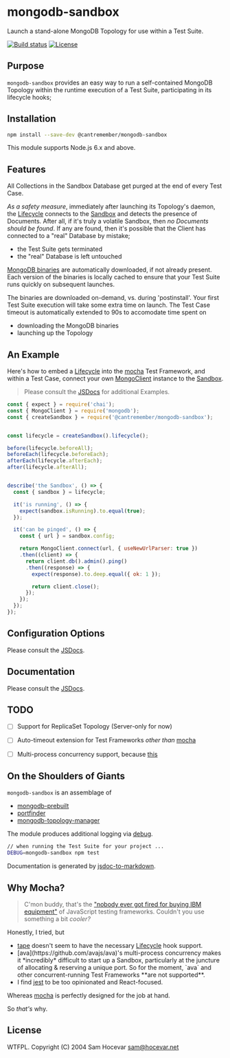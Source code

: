 # mongodb-sandbox

Launch a stand-alone MongoDB Topology for use within a Test Suite.

  [![Build status][travis-img]][travis-url]
  [![License][license-img]][license-url]


## Purpose

`mongodb-sandbox` provides an easy way to run a self-contained MongoDB Topology
within the runtime execution of a Test Suite,
participating in its lifecycle hooks;


## Installation

```bash
npm install --save-dev @cantremember/mongodb-sandbox
```

This module supports Node.js 6.x and above.


## Features

All Collections in the Sandbox Database get purged at the end of every Test Case.

*As a safety measure*, immediately after launching its Topology's daemon,
the [Lifecycle](JSDOC.md#Lifecycle) connects to the [Sandbox](JSDOC.md#Sandbox) and detects the presence of Documents.
After all, if it's truly a volatile Sandbox, then *no Documents should be found*.
If any are found, then it's possible that the Client has connected to a "real" Database by mistake;

- the Test Suite gets terminated
- the "real" Database is left untouched

[MongoDB binaries](https://www.mongodb.com/download-center) are automatically downloaded, if not already present.
Each version of the binaries is locally cached to ensure that your Test Suite runs quickly on subsequent launches.

The binaries are downloaded on-demand, vs. during 'postinstall'.
Your first Test Suite execution will take some extra time on launch.
The Test Case timeout is automatically extended to 90s to accomodate time spent on

- downloading the MongoDB binaries
- launching up the Topology


## An Example

Here's how to embed a [Lifecycle](JSDOC.md#Lifecycle) into the [mocha](https://github.com/mochajs/mocha) Test Framework,
and within a Test Case, connect your own [MongoClient](https://github.com/mongodb/node-mongodb-native/blob/master/lib/mongo_client.js) instance
to the [Sandbox](JSDOC.md#Sandbox).

> Please consult the [JSDocs](./JSDOC.md) for additional Examples.

```javascript
const { expect } = require('chai');
const { MongoClient } = require('mongodb');
const { createSandbox } = require('@cantremember/mongodb-sandbox');


const lifecycle = createSandbox().lifecycle();

before(lifecycle.beforeAll);
beforeEach(lifecycle.beforeEach);
afterEach(lifecycle.afterEach);
after(lifecycle.afterAll);


describe('the Sandbox', () => {
  const { sandbox } = lifecycle;

  it('is running', () => {
    expect(sandbox.isRunning).to.equal(true);
  });

  it('can be pinged', () => {
    const { url } = sandbox.config;

    return MongoClient.connect(url, { useNewUrlParser: true })
    .then((client) => {
      return client.db().admin().ping()
      .then((response) => {
        expect(response).to.deep.equal({ ok: 1 });

        return client.close();
      });
    });
  });
});
```


## Configuration Options

Please consult the [JSDocs](./JSDOC.md#options).


## Documentation

Please consult the [JSDocs](./JSDOC.md).


## TODO

- [ ] Support for ReplicaSet Topology (Server-only for now)
- [ ] Auto-timeout extension for Test Frameworks *other than* [mocha](https://github.com/mochajs/mocha)
- [ ] Multi-process concurrency support, because [this](#ava)


## On the Shoulders of Giants

`mongodb-sandbox` is an assemblage of

- [mongodb-prebuilt](https://github.com/winfinit/mongodb-prebuilt)
- [portfinder](https://github.com/indexzero/node-portfinder)
- [mongodb-topology-manager](https://github.com/mongodb-js/mongodb-topology-manager)

The module produces additional logging via [debug](https://github.com/visionmedia/debug).

```bash
// when running the Test Suite for your project ...
DEBUG=mongodb-sandbox npm test
```

Documentation is generated by [jsdoc-to-markdown](https://github.com/jsdoc2md/jsdoc-to-markdown).


## Why Mocha?

> C'mon buddy, that's the ["nobody ever got fired for buying IBM equipment"](https://en.wikipedia.org/wiki/Fear,_uncertainty_and_doubt)
> of JavaScript testing frameworks.
> Couldn't you use something a bit *cooler?*

Honestly, I tried, but

- [tape](https://github.com/substack/tape) doesn't seem to have the necessary [Lifecycle](./JSDOC.md#lifecycle) hook support.
- <a name="ava" />
  [ava](https://github.com/avajs/ava)'s multi-process concurrency makes it *incredibly* difficult to start up a Sandbox,
  particularly at the juncture of allocating & reserving a unique port.
  So for the moment, `ava` and other concurrent-running Test Frameworks **are not supported**.
- I find [jest](https://github.com/facebook/jest) to be too opinionated and React-focused.

Whereas [mocha](https://github.com/mochajs/mocha) is perfectly designed for the job at hand.

So *that's* why.


## License

WTFPL.  Copyright (C) 2004 Sam Hocevar <sam@hocevar.net>


[travis-img]: https://img.shields.io/travis/cantremember/mongodb-sandbox.svg?style=flat-square
[travis-url]: https://travis-ci.org/cantremember/mongodb-sandbox
[license-img]: https://img.shields.io/badge/license-WTFPL-blue.svg?style=flat-square
[license-url]: http://www.wtfpl.net/
